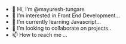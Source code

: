 - 👋 Hi, I’m @mayuresh-tungare
- 👀 I’m interested in Front End Development...
- 🌱 I’m currently learning Javascript...
- 💞️ I’m looking to collaborate on projects..
- 📫 How to reach me ...

<!---
mayuresh-tungare/mayuresh-tungare is a ✨ special ✨ repository because its `README.md` (this file) appears on your GitHub profile.
You can click the Preview link to take a look at your changes.
--->
